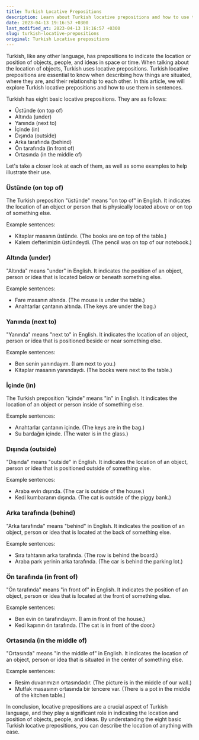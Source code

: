 ```yaml
---
title: Turkish Locative Prepositions
description: Learn about Turkish locative prepositions and how to use them in sentences.
date: 2023-04-13 19:16:57 +0300
last_modified_at: 2023-04-13 19:16:57 +0300
slug: turkish-locative-prepositions
original: Turkish Locative prepositions
---
```

Turkish, like any other language, has prepositions to indicate the location or position of objects, people, and ideas in space or time. When talking about the location of objects, Turkish uses locative prepositions. Turkish locative prepositions are essential to know when describing how things are situated, where they are, and their relationship to each other. In this article, we will explore Turkish locative prepositions and how to use them in sentences.

Turkish has eight basic locative prepositions. They are as follows:

- Üstünde (on top of)
- Altında (under)
- Yanında (next to)
- İçinde (in)
- Dışında (outside)
- Arka tarafında (behind)
- Ön tarafında (in front of)
- Ortasında (in the middle of)

Let's take a closer look at each of them, as well as some examples to help illustrate their use.

### Üstünde (on top of)
The Turkish preposition "üstünde" means "on top of" in English. It indicates the location of an object or person that is physically located above or on top of something else.

Example sentences:

- Kitaplar masanın üstünde. (The books are on top of the table.)
- Kalem defterimizin üstündeydi. (The pencil was on top of our notebook.)

### Altında (under)
"Altında" means "under" in English. It indicates the position of an object, person or idea that is located below or beneath something else.

Example sentences:

- Fare masanın altında. (The mouse is under the table.)
- Anahtarlar çantanın altında. (The keys are under the bag.)

### Yanında (next to)
"Yanında" means "next to" in English. It indicates the location of an object, person or idea that is positioned beside or near something else.

Example sentences:

- Ben senin yanındayım. (I am next to you.)
- Kitaplar masanın yanındaydı. (The books were next to the table.)

### İçinde (in)
The Turkish preposition "içinde" means "in" in English. It indicates the location of an object or person inside of something else.

Example sentences:

- Anahtarlar çantanın içinde. (The keys are in the bag.)
- Su bardağın içinde. (The water is in the glass.)

### Dışında (outside)
"Dışında" means "outside" in English. It indicates the location of an object, person or idea that is positioned outside of something else.

Example sentences:

- Araba evin dışında. (The car is outside of the house.)
- Kedi kumbaranın dışında. (The cat is outside of the piggy bank.)

### Arka tarafında (behind)
"Arka tarafında" means "behind" in English. It indicates the position of an object, person or idea that is located at the back of something else.

Example sentences:

- Sıra tahtanın arka tarafında. (The row is behind the board.)
- Araba park yerinin arka tarafında. (The car is behind the parking lot.)

### Ön tarafında (in front of)
"Ön tarafında" means "in front of" in English. It indicates the position of an object, person or idea that is located at the front of something else.

Example sentences:

- Ben evin ön tarafındayım. (I am in front of the house.)
- Kedi kapının ön tarafında. (The cat is in front of the door.)

### Ortasında (in the middle of)
"Ortasında" means "in the middle of" in English. It indicates the location of an object, person or idea that is situated in the center of something else.

Example sentences:

- Resim duvarımızın ortasındadır. (The picture is in the middle of our wall.)
- Mutfak masasının ortasında bir tencere var. (There is a pot in the middle of the kitchen table.)

In conclusion, locative prepositions are a crucial aspect of Turkish language, and they play a significant role in indicating the location and position of objects, people, and ideas. By understanding the eight basic Turkish locative prepositions, you can describe the location of anything with ease.